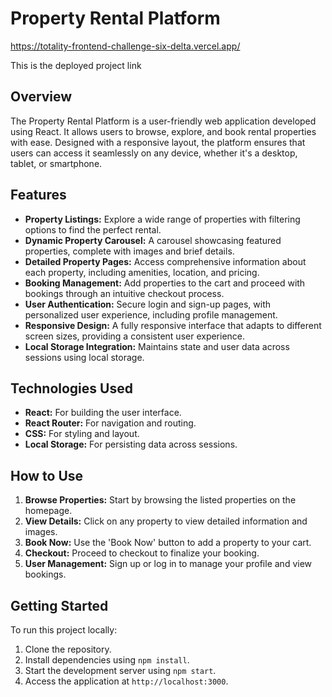# Property Rental Platform

https://totality-frontend-challenge-six-delta.vercel.app/

This is the deployed project link

## Overview

The Property Rental Platform is a user-friendly web application developed using React. It allows users to browse, explore, and book rental properties with ease. Designed with a responsive layout, the platform ensures that users can access it seamlessly on any device, whether it's a desktop, tablet, or smartphone.

## Features

- **Property Listings:** Explore a wide range of properties with filtering options to find the perfect rental.
- **Dynamic Property Carousel:** A carousel showcasing featured properties, complete with images and brief details.
- **Detailed Property Pages:** Access comprehensive information about each property, including amenities, location, and pricing.
- **Booking Management:** Add properties to the cart and proceed with bookings through an intuitive checkout process.
- **User Authentication:** Secure login and sign-up pages, with personalized user experience, including profile management.
- **Responsive Design:** A fully responsive interface that adapts to different screen sizes, providing a consistent user experience.
- **Local Storage Integration:** Maintains state and user data across sessions using local storage.

## Technologies Used

- **React:** For building the user interface.
- **React Router:** For navigation and routing.
- **CSS:** For styling and layout.
- **Local Storage:** For persisting data across sessions.

## How to Use

1. **Browse Properties:** Start by browsing the listed properties on the homepage.
2. **View Details:** Click on any property to view detailed information and images.
3. **Book Now:** Use the 'Book Now' button to add a property to your cart.
4. **Checkout:** Proceed to checkout to finalize your booking.
5. **User Management:** Sign up or log in to manage your profile and view bookings.

## Getting Started

To run this project locally:

1. Clone the repository.
2. Install dependencies using `npm install`.
3. Start the development server using `npm start`.
4. Access the application at `http://localhost:3000`.


